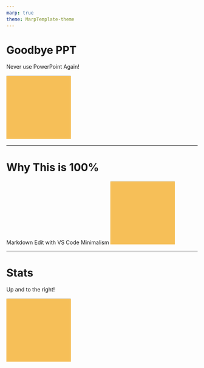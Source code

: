 ```yaml
---
marp: true
theme: MarpTemplate-theme
---
```


# Goodbye PPT
Never use PowerPoint Again!

![bg right:50% 50%](img/01.jpg)

---
# Why This is 100%
Markdown
Edit with VS Code
Minimalism
![bg right:50% 50%](img/02.jpg)


---
# Stats
Up and to the right!

![bg right:50% 50%](img/03.jpg)


